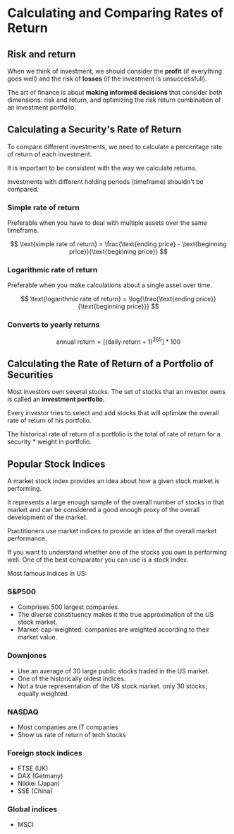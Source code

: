 # Calculating and Comparing Rates of Return

## Risk and return

When we think of investment, we should consider the **profit** (if everything goes well) and the risk of **losses** (if the investment is unsuccessfull).

The art of finance is about **making informed decisions** that consider both dimensions: risk and return, and optimizing the risk return combination of an investment portfolio.

## Calculating a Security's Rate of Return

To compare different investments, we need to calculate a percentage rate of return of each investment.

It is important to be consistent with the way we calculate returns.

Investments with different holding periods (timeframe) shouldn't be compared.

### Simple rate of return

Preferable when you have to deal with multiple assets over the same timeframe.

$$
\text{simple rate of return} = \frac{\text{ending price} - \text{beginning price}}{\text{beginning price}}
$$


### Logarithmic rate of return

Preferable when you make calculations about a single asset over time.

$$
\text{logarithmic rate of return} = \log{\frac{\text{ending price}}{\text{beginning price}}}
$$

### Converts to yearly returns

$$
\text{annual return} = [(\text{daily return} + 1)^{365}]*100
$$


## Calculating the Rate of Return of a Portfolio of Securities

Most investors own several stocks. The set of stocks that an investor owns is called an **investment portfolio**.

Every investor tries to select and add stocks that will optimize the overall rate of return of his portfolio.

The historical rate of return of a portfolio is the total of rate of return for a security * weight in portfolio.


## Popular Stock Indices

A market stock index provides an idea about how a given stock market is performing.

It represents a large enough sample of the overall number of stocks in that market and can be considered a good enough proxy of the overall development of the market.

Practitioners use market indices to provide an idea of the overall market performance.

If you want to understand whether one of the stocks you own is performing well. One of the best comparator you can use is a stock index.

Most famous indices in US:

### S&P500

- Comprises 500 largest companies.
- The diverse constituency makes it the true approximation of the US stock market.
- Market-cap-weighted: companies are weighted according to their market value.

### Downjones

- Use an average of 30 large public stocks traded in the US market.
- One of the historically oldest indices.
- Not a true representation of the US stock market. only 30 stocks, equally weighted.

### NASDAQ

- Most companies are IT companies
- Show us rate of return of tech stocks

### Foreign stock indices

- FTSE (UK)
- DAX (Getmany)
- Nikkei (Japan)
- SSE (China)

### Global indices

- MSCI